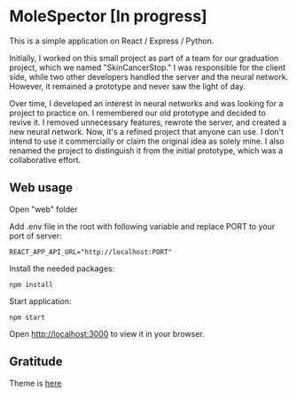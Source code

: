 # MoleSpector [In progress]

This is a simple application on React / Express / Python. 

Initially, I worked on this small project as part of a team for our graduation project, which we named "SkinCancerStop." I was responsible for the client side, while two other developers handled the server and the neural network. However, it remained a prototype and never saw the light of day.

Over time, I developed an interest in neural networks and was looking for a project to practice on. I remembered our old prototype and decided to revive it. I removed unnecessary features, rewrote the server, and created a new neural network. Now, it's a refined project that anyone can use. I don't intend to use it commercially or claim the original idea as solely mine. I also renamed the project to distinguish it from the initial prototype, which was a collaborative effort.


## Web usage

Open "web" folder

Add .env file in the root with following variable and replace PORT to your port of server:

```
REACT_APP_API_URL="http://localhost:PORT"
```

Install the needed packages:

```
npm install
```

Start application:

```
npm start
```

Open [http://localhost:3000](http://localhost:3000) to view it in your browser.

## Gratitude

Theme is [here](https://bootstrapmade.com/medilab-free-medical-bootstrap-theme/)